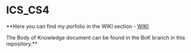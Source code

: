 # ICS_CS4

**Here you can find my porfolio in the WIKI section - [WIKI](https://gitlab.com/dlalev/ics_cs4/-/wikis/Home)

The Body of Knowledge document can be found in the BoK branch in this repository.**
